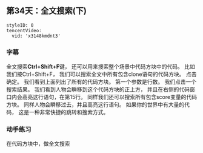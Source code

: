 ## 第34天：全文搜索(下)
 

  
```@TencentVideo
styleID: 0
tencentVideo:
  vid: 'x3148kmdnt3'

```



### 字幕

全文搜索**Ctrl+Shift+F**键，
还可以用来搜索整个场景中代码方块中的代码。
比如我们按Ctrl+Shift+F，
我们可以搜索全文中所有包含clone语句的代码方块。
点击确定。
我们看到上面列出了所有的代码方块。
第一个参数是行数。
我们点击一个搜索结果。
我们看到人物会瞬移到这个代码方块的正上方，
并且在右侧的代码窗口内会高亮这行语句，在第15行。
同样我们还可以搜索所有包含score变量的代码方块。
同样人物会瞬移过去，并且高亮这行语句。
如果你的世界中有大量的代码，
这是一种非常快捷的跳转和搜索方式。

### 动手练习
在代码方块中，做全文搜索
